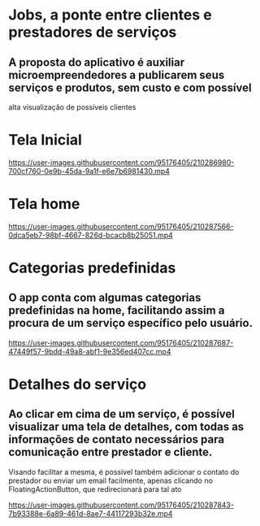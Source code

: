 # Jobs, a ponte entre clientes e prestadores de serviços

## A proposta do aplicativo é auxiliar microempreendedores a publicarem seus serviços e produtos, sem custo e com possível
alta visualização de possíveis clientes





# Tela Inicial


https://user-images.githubusercontent.com/95176405/210286980-700cf760-0e9b-45da-9a1f-e6e7b6981430.mp4






# Tela home


https://user-images.githubusercontent.com/95176405/210287566-0dca5eb7-98bf-4667-826d-bcacb8b25051.mp4






# Categorias predefinidas

## O app conta com algumas categorias predefinidas na home, facilitando assim a procura de um serviço específico pelo usuário.


https://user-images.githubusercontent.com/95176405/210287687-47449f57-9bdd-49a8-abf1-9e356ed407cc.mp4








# Detalhes do serviço

## Ao clicar em cima de um serviço, é possível visualizar uma tela de detalhes, com todas as informações de contato necessários para comunicação entre prestador e cliente.
Visando facilitar a mesma, é possível também adicionar o contato do prestador ou enviar um email facilmente, apenas clicando no FloatingActionButton, que redirecionará para tal ato


https://user-images.githubusercontent.com/95176405/210287843-7b93388e-6a89-461d-8ae7-44117293b32e.mp4



